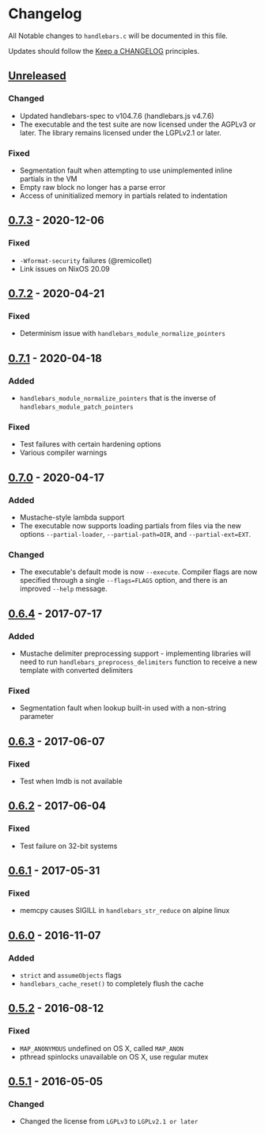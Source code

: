 # Changelog

All Notable changes to `handlebars.c` will be documented in this file.

Updates should follow the [Keep a CHANGELOG](http://keepachangelog.com/) principles.

## [Unreleased]

### Changed
- Updated handlebars-spec to v104.7.6 (handlebars.js v4.7.6)
- The executable and the test suite are now licensed under the AGPLv3 or later. The
  library remains licensed under the LGPLv2.1 or later.

### Fixed
- Segmentation fault when attempting to use unimplemented inline partials in the VM
- Empty raw block no longer has a parse error
- Access of uninitialized memory in partials related to indentation

## [0.7.3] - 2020-12-06

### Fixed
- `-Wformat-security` failures (@remicollet)
- Link issues on NixOS 20.09

## [0.7.2] - 2020-04-21

### Fixed
- Determinism issue with `handlebars_module_normalize_pointers`

## [0.7.1] - 2020-04-18

### Added
- `handlebars_module_normalize_pointers` that is the inverse of `handlebars_module_patch_pointers`

### Fixed
- Test failures with certain hardening options
- Various compiler warnings

## [0.7.0] - 2020-04-17

### Added
- Mustache-style lambda support
- The executable now supports loading partials from files via the new options
`--partial-loader`, `--partial-path=DIR`, and `--partial-ext=EXT`.

### Changed
- The executable's default mode is now `--execute`. Compiler flags are now
specified through a single `--flags=FLAGS` option, and there is an improved `--help` message.

## [0.6.4] - 2017-07-17

### Added
- Mustache delimiter preprocessing support - implementing libraries will need to run `handlebars_preprocess_delimiters`
function to receive a new template with converted delimiters

### Fixed
- Segmentation fault when lookup built-in used with a non-string parameter

## [0.6.3] - 2017-06-07

### Fixed
- Test when lmdb is not available

## [0.6.2] - 2017-06-04

### Fixed
- Test failure on 32-bit systems

## [0.6.1] - 2017-05-31

### Fixed
- memcpy causes SIGILL in `handlebars_str_reduce` on alpine linux

## [0.6.0] - 2016-11-07

### Added
- `strict` and `assumeObjects` flags
- `handlebars_cache_reset()` to completely flush the cache

## [0.5.2] - 2016-08-12

### Fixed
- `MAP_ANONYMOUS` undefined on OS X, called `MAP_ANON`
- pthread spinlocks unavailable on OS X, use regular mutex

## [0.5.1] - 2016-05-05

### Changed
- Changed the license from `LGPLv3` to `LGPLv2.1 or later`

[Unreleased]: https://github.com/jbboehr/handlebars.c/compare/v0.7.3...HEAD
[0.7.3]: https://github.com/jbboehr/handlebars.c/compare/v0.7.2...v0.7.3
[0.7.2]: https://github.com/jbboehr/handlebars.c/compare/v0.7.1...v0.7.2
[0.7.1]: https://github.com/jbboehr/handlebars.c/compare/v0.7.0...v0.7.1
[0.7.0]: https://github.com/jbboehr/handlebars.c/compare/v0.6.4...v0.7.0
[0.6.4]: https://github.com/jbboehr/handlebars.c/compare/v0.6.3...v0.6.4
[0.6.3]: https://github.com/jbboehr/handlebars.c/compare/v0.6.2...v0.6.3
[0.6.2]: https://github.com/jbboehr/handlebars.c/compare/v0.6.1...v0.6.2
[0.6.1]: https://github.com/jbboehr/handlebars.c/compare/v0.6.0...v0.6.1
[0.6.0]: https://github.com/jbboehr/handlebars.c/compare/v0.5.2...v0.6.0
[0.5.2]: https://github.com/jbboehr/handlebars.c/compare/v0.5.1...v0.5.2
[0.5.1]: https://github.com/jbboehr/handlebars.c/compare/v0.5.0...v0.5.1
